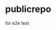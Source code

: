 # publicrepo
for e2e test










































































































































































































































































































































































































































































































































































































































































































































































































































































































































































































































































































































































































































































































































































































































































































































































































































































































































































































































































































































































































































































































































































































































































































































































































































































































































































































































































































































































































































































































































































































































































































































































































































































































































































































































































































































































































































































































































































































































































































































































































































































































































































































































































































































































































































































































































































